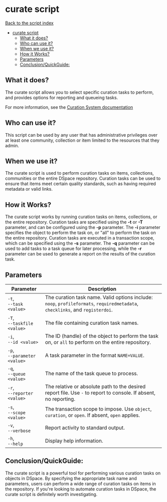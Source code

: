 # curate script
[Back to the script index](index.md)
<!-- TOC -->
* [curate script](#curate-script)
  * [What it does?](#what-it-does)
  * [Who can use it?](#who-can-use-it)
  * [When we use it?](#when-we-use-it)
  * [How it Works?](#how-it-works)
  * [Parameters](#parameters)
  * [Conclusion/QuickGuide:](#conclusionquickguide)
<!-- TOC -->

## What it does?

The curate script allows you to select specific curation tasks to perform, and provides options for reporting and
queueing tasks.

For more information, see the [Curation System documentation](https://wiki.lyrasis.org/display/DSDOC7x/Curation+System)

## Who can use it?

This script can be used by any user that has administrative privileges over at least one community, collection or item limited to the resources that they admin.

## When we use it?

The curate script is used to perform curation tasks on items, collections, communities or the entire DSpace repository. Curation
tasks can be used to ensure that items meet certain quality standards, such as having required metadata or valid links.

## How it Works?

The curate script works by running curation tasks on items, collections, or the entire repository. Curation tasks are
specified using the **-t** or **-T** parameter, and can be configured using the **-p** parameter. The **-i** parameter
specifies the object to perform the task on, or "all" to perform the task on the entire repository. Curation tasks are
executed in a transaction scope, which can be specified using the **-s** parameter. The **-q** parameter can be used to
add tasks to a task queue for later processing, while the **-r** parameter can be used to generate a report on the
results of the curation task.

## Parameters

| Parameter                        | Description                                                                                                                   |
|----------------------------------|-------------------------------------------------------------------------------------------------------------------------------|
| `-t`, <br/>`--task <value>`      | The curation task name. Valid options include: `noop`, `profileformats`, `requiredmetadata`, `checklinks`, and `registerdoi`. |
| `-T`, <br/>`--taskfile <value>`  | The file containing curation task names.                                                                                      |
| `-i`, <br/>`--id <value>`        | The ID (handle) of the object to perform the task on, or `all` to perform on the entire repository.                           |
| `-p`, <br/>`--parameter <value>` | A task parameter in the format `NAME=VALUE`.                                                                                  |
| `-q`, <br/>`--queue <value>`     | The name of the task queue to process.                                                                                        |
| `-r`, <br/>`--reporter <value>`  | The relative or absolute path to the desired report file. Use `-` to report to console. If absent, no reporting.              |
| `-s`, <br/>`--scope <value>`     | The transaction scope to impose. Use `object`, `curation`, or `open`. If absent, `open` applies.                              |
| `-v`, <br/>`--verbose`           | Report activity to standard output.                                                                                           |
| `-h`, <br/>`--help`              | Display help information.                                                                                                     |

## Conclusion/QuickGuide:

The curate script is a powerful tool for performing various curation tasks on objects in DSpace. By specifying the
appropriate task name and parameters, users can perform a wide range of curation tasks on items in the repository. If
you're looking to automate curation tasks in DSpace, the curate script is definitely worth investigating.
